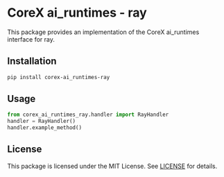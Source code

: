 # CoreX ai_runtimes - ray

This package provides an implementation of the CoreX ai_runtimes interface for ray.

## Installation
~~~bash
pip install corex-ai_runtimes-ray
~~~

## Usage
~~~python
from corex_ai_runtimes_ray.handler import RayHandler
handler = RayHandler()
handler.example_method()
~~~

## License
This package is licensed under the MIT License. See [LICENSE](../LICENSE) for details.

